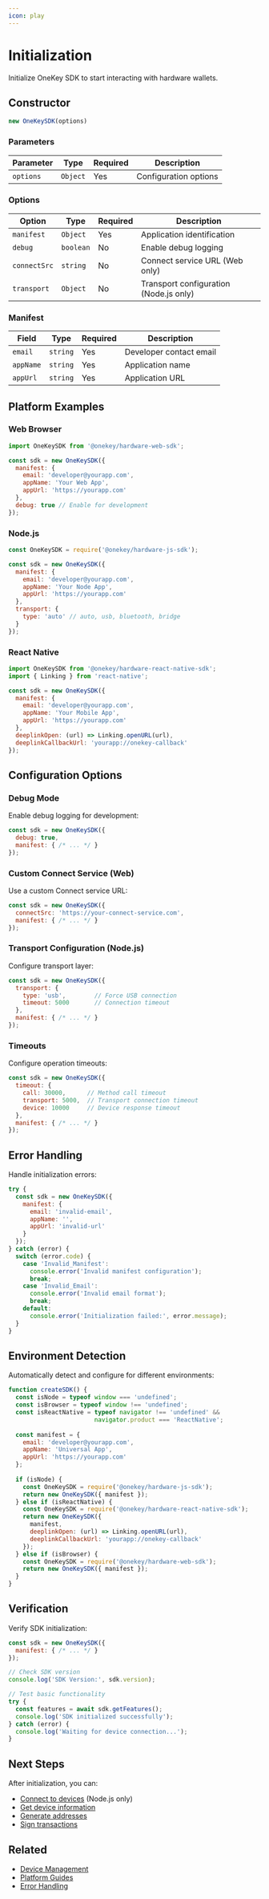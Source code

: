 ```yaml
---
icon: play
---
```


# Initialization

Initialize OneKey SDK to start interacting with hardware wallets.

## Constructor

```javascript
new OneKeySDK(options)
```

### Parameters

| Parameter | Type | Required | Description |
|-----------|------|----------|-------------|
| `options` | `Object` | Yes | Configuration options |

### Options

| Option | Type | Required | Description |
|--------|------|----------|-------------|
| `manifest` | `Object` | Yes | Application identification |
| `debug` | `boolean` | No | Enable debug logging |
| `connectSrc` | `string` | No | Connect service URL (Web only) |
| `transport` | `Object` | No | Transport configuration (Node.js only) |

### Manifest

| Field | Type | Required | Description |
|-------|------|----------|-------------|
| `email` | `string` | Yes | Developer contact email |
| `appName` | `string` | Yes | Application name |
| `appUrl` | `string` | Yes | Application URL |

## Platform Examples

### Web Browser

```javascript
import OneKeySDK from '@onekey/hardware-web-sdk';

const sdk = new OneKeySDK({
  manifest: {
    email: 'developer@yourapp.com',
    appName: 'Your Web App',
    appUrl: 'https://yourapp.com'
  },
  debug: true // Enable for development
});
```

### Node.js

```javascript
const OneKeySDK = require('@onekey/hardware-js-sdk');

const sdk = new OneKeySDK({
  manifest: {
    email: 'developer@yourapp.com',
    appName: 'Your Node App',
    appUrl: 'https://yourapp.com'
  },
  transport: {
    type: 'auto' // auto, usb, bluetooth, bridge
  }
});
```

### React Native

```javascript
import OneKeySDK from '@onekey/hardware-react-native-sdk';
import { Linking } from 'react-native';

const sdk = new OneKeySDK({
  manifest: {
    email: 'developer@yourapp.com',
    appName: 'Your Mobile App',
    appUrl: 'https://yourapp.com'
  },
  deeplinkOpen: (url) => Linking.openURL(url),
  deeplinkCallbackUrl: 'yourapp://onekey-callback'
});
```

## Configuration Options

### Debug Mode

Enable debug logging for development:

```javascript
const sdk = new OneKeySDK({
  debug: true,
  manifest: { /* ... */ }
});
```

### Custom Connect Service (Web)

Use a custom Connect service URL:

```javascript
const sdk = new OneKeySDK({
  connectSrc: 'https://your-connect-service.com',
  manifest: { /* ... */ }
});
```

### Transport Configuration (Node.js)

Configure transport layer:

```javascript
const sdk = new OneKeySDK({
  transport: {
    type: 'usb',        // Force USB connection
    timeout: 5000       // Connection timeout
  },
  manifest: { /* ... */ }
});
```

### Timeouts

Configure operation timeouts:

```javascript
const sdk = new OneKeySDK({
  timeout: {
    call: 30000,      // Method call timeout
    transport: 5000,  // Transport connection timeout
    device: 10000     // Device response timeout
  },
  manifest: { /* ... */ }
});
```

## Error Handling

Handle initialization errors:

```javascript
try {
  const sdk = new OneKeySDK({
    manifest: {
      email: 'invalid-email',
      appName: '',
      appUrl: 'invalid-url'
    }
  });
} catch (error) {
  switch (error.code) {
    case 'Invalid_Manifest':
      console.error('Invalid manifest configuration');
      break;
    case 'Invalid_Email':
      console.error('Invalid email format');
      break;
    default:
      console.error('Initialization failed:', error.message);
  }
}
```

## Environment Detection

Automatically detect and configure for different environments:

```javascript
function createSDK() {
  const isNode = typeof window === 'undefined';
  const isBrowser = typeof window !== 'undefined';
  const isReactNative = typeof navigator !== 'undefined' && 
                        navigator.product === 'ReactNative';
  
  const manifest = {
    email: 'developer@yourapp.com',
    appName: 'Universal App',
    appUrl: 'https://yourapp.com'
  };
  
  if (isNode) {
    const OneKeySDK = require('@onekey/hardware-js-sdk');
    return new OneKeySDK({ manifest });
  } else if (isReactNative) {
    const OneKeySDK = require('@onekey/hardware-react-native-sdk');
    return new OneKeySDK({ 
      manifest,
      deeplinkOpen: (url) => Linking.openURL(url),
      deeplinkCallbackUrl: 'yourapp://onekey-callback'
    });
  } else if (isBrowser) {
    const OneKeySDK = require('@onekey/hardware-web-sdk');
    return new OneKeySDK({ manifest });
  }
}
```

## Verification

Verify SDK initialization:

```javascript
const sdk = new OneKeySDK({
  manifest: { /* ... */ }
});

// Check SDK version
console.log('SDK Version:', sdk.version);

// Test basic functionality
try {
  const features = await sdk.getFeatures();
  console.log('SDK initialized successfully');
} catch (error) {
  console.log('Waiting for device connection...');
}
```

## Next Steps

After initialization, you can:

- [Connect to devices](device.md) (Node.js only)
- [Get device information](device.md#getfeatures)
- [Generate addresses](bitcoin.md#btcgetaddress)
- [Sign transactions](bitcoin.md#btcsigntransaction)

## Related

- [Device Management](device.md)
- [Platform Guides](../platforms/web.md)
- [Error Handling](../concepts/errors.md)
